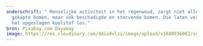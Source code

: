 ```yaml
---
onderschrift: " Menselijke activiteit in het regenwoud, zorgt niet alleen voor
  gekapte bomen, maar ook beschadigde en stervende bomen. Die laten vervolgens
  het opgeslagen koolstof los."
bron: Pixabay.com Dayamay
image: https://res.cloudinary.com/ddio9vlzi/image/upload/v1680936062/sciencegeek/posts/boomstammen-rivier-houthakkers.jpg
---
```

